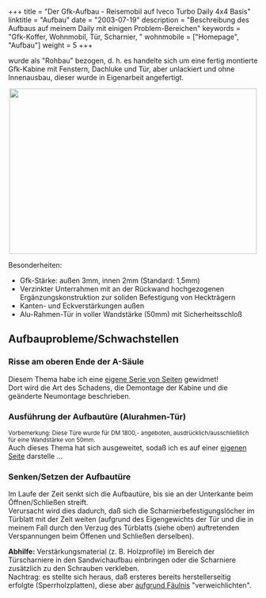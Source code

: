 +++
title       = "Der Gfk-Aufbau - Reisemobil auf Iveco Turbo Daily 4x4 Basis"
linktitle   = "Aufbau"
date        =  "2003-07-19"
description = "Beschreibung des Aufbaus auf meinem Daily mit einigen Problem-Bereichen"
keywords    = "Gfk-Koffer, Wohnmobil, Tür, Scharnier, "
wohnmobile	= ["Homepage", "Aufbau"]
weight      = 5
+++

<!--INHALT Beginn-->
<p>wurde als "Rohbau" bezogen, d. h. es handelte sich um eine fertig montierte Gfk-Kabine mit Fenstern, Dachluke und Tür, aber unlackiert und ohne Innenausbau, dieser wurde in Eigenarbeit angefertigt.</p>
<div align="center"><img src="/bilder/iveco-womo/lkw-di040128.jpg" width="500" height="333" border="0" alt=""></div>
<p>Besonderheiten:</p>
<ul>
<li>Gfk-Stärke: außen 3mm, innen 2mm (Standard: 1,5mm)</li>
<li>Verzinkter Unterrahmen mit an der Rückwand hochgezogenen Ergänzungskonstruktion zur soliden Befestigung von Heckträgern</li>
<li>Kanten- und Eckverstärkungen außen</li>
<li>Alu-Rahmen-Tür in voller Wandstärke (50mm) mit Sicherheitsschloß</li>
</ul>

<a name="riss"></a>
<h2>Aufbauprobleme/Schwachstellen</h2>
<h3>Risse am oberen Ende der A-Säule</h3>
<p>Diesem Thema habe ich eine <a href="aufbau-probleme.html">eigene Serie von Seiten</a> gewidmet!<br>
Dort wird die Art des Schadens, die Demontage der Kabine und die geänderte Neumontage beschrieben.</p>

<h3>Ausführung der Aufbautüre (Alurahmen-Tür)</h3>
<p><small>Vorbemerkung: Diese Türe wurde für DM 1800,- angeboten, ausdrücklich/ausschließlich für eine Wandstärke von 50mm.</small><br>
Auch dieses Thema hat sich ausgeweitet, sodaß ich es auf einer <a href="aufbau-tuerprobleme.html">eigenen Seite</a> darstelle ...</p>

<h3>Senken/Setzen der Aufbautüre</h3>
<p>Im Laufe der Zeit senkt sich die Aufbautüre, bis sie an der Unterkante beim Öffnen/Schließen streift.<br>
Verursacht wird dies dadurch, daß sich die Scharnierbefestigungslöcher im Türblatt mit der Zeit weiten (aufgrund des Eigengewichts der Tür und die in meinem Fall durch den Verzug des Türblatts (siehe oben) auftretenden Verspannungen beim Öffenen und Schließen derselben).</p>
<p><b>Abhilfe:</b> Verstärkungsmaterial (z. B. Holzprofile) im Bereich der Türscharniere in den Sandwichaufbau einbringen oder die Scharniere zusätzlich zu den Schrauben verkleben.<br>
Nachtrag: es stellte sich heraus, daß ersteres bereits herstellerseitig erfolgte (Sperrholzplatten), diese aber <a href="aufbau-tuerprobleme.html">aufgrund Fäulnis</a> "verweichlichten".</p>

<!--INHALT Ende-->